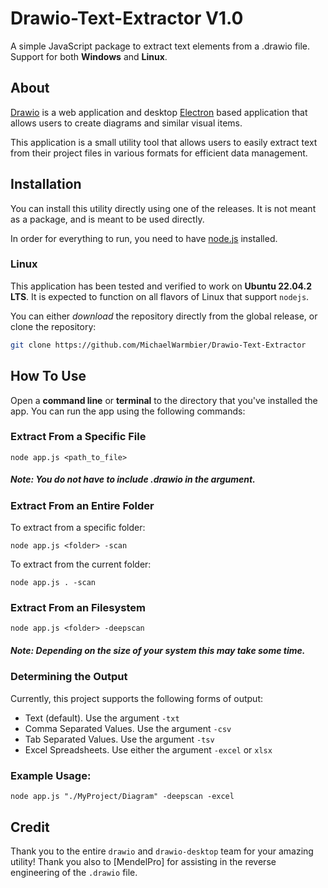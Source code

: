 # Drawio-Text-Extractor V1.0

A simple JavaScript package to extract text elements from a .drawio file. Support for both **Windows** and **Linux**.


## About

[Drawio](https://github.com/jgraph/drawio) is a web application and desktop [Electron](https://www.electronjs.org/) based application that allows users to create diagrams and similar visual items.

This application is a small utility tool that allows users to easily extract text from their project files in various formats for efficient data management.


## Installation

You can install this utility directly using one of the releases. It is not meant as a package, and is meant to be used directly.

In order for everything to run, you need to have [node.js](https://nodejs.org/en) installed.

### Linux

This application has been tested and verified to work on **Ubuntu 22.04.2 LTS**. It is expected to function on all flavors of Linux that support `nodejs`.

You can either _download_ the repository directly from the global release, or clone the repository:

```sh
git clone https://github.com/MichaelWarmbier/Drawio-Text-Extractor
```

## How To Use

Open a **command line** or **terminal** to the directory that you've installed the app. You can run the app using the following commands:

### Extract From a Specific File

```
node app.js <path_to_file>
```
##### **Note**: You do not have to include .drawio in the argument.

### Extract From an Entire Folder

To extract from a specific folder:
```
node app.js <folder> -scan
```

To extract from the current folder:
```
node app.js . -scan
```

### Extract From an Filesystem
```
node app.js <folder> -deepscan
```
##### **Note**: Depending on the size of your system this may take some time.

### Determining the Output

Currently, this project supports the following forms of output:

- Text (default). Use the argument `-txt`
- Comma Separated Values. Use the argument `-csv`
- Tab Separated Values. Use the argument `-tsv`
- Excel Spreadsheets. Use either the argument `-excel` or `xlsx`

### Example Usage:

```
node app.js "./MyProject/Diagram" -deepscan -excel
```

## Credit

Thank you to the entire `drawio` and `drawio-desktop` team for your amazing utility! Thank you also to [MendelPro] for assisting in the reverse engineering of the `.drawio` file.
